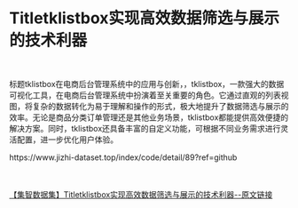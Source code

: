 <h1>Titletklistbox实现高效数据筛选与展示的技术利器</h1><br /><p>标题tklistbox在电商后台管理系统中的应用与创新，，tklistbox，一款强大的数据可视化工具，在电商后台管理系统中扮演着至关重要的角色。它通过直观的列表视图，将复杂的数据转化为易于理解和操作的形式，极大地提升了数据筛选与展示的效率。无论是商品分类订单管理还是其他业务场景，tklistbox都能提供高效便捷的解决方案。同时，tklistbox还具备丰富的自定义功能，可根据不同业务需求进行灵活配置，进一步优化用户体验。</p><p>https://www.jizhi-dataset.top/index/code/detail/89?ref=github</p><br /><br /><a href="https://www.jizhi-dataset.top/index/code/detail/89?ref=github" target="_blank">【集智数据集】Titletklistbox实现高效数据筛选与展示的技术利器--原文链接</a>